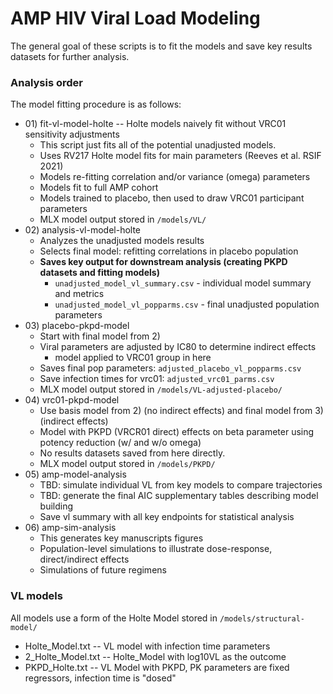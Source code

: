 AMP HIV Viral Load Modeling
============================

The general goal of these scripts is to fit the models and save key results datasets for further analysis.

### Analysis order

The model fitting procedure is as follows:
- 01\) fit-vl-model-holte -- Holte models naively fit without VRC01 sensitivity adjustments
  - This script just fits all of the potential unadjusted models.
  - Uses RV217 Holte model fits for main parameters (Reeves et al. RSIF 2021)
  - Models re-fitting correlation and/or variance (omega) parameters
  - Models fit to full AMP cohort
  - Models trained to placebo, then used to draw VRC01 participant parameters
  - MLX model output stored in `/models/VL/`
- 02\) analysis-vl-model-holte 
  - Analyzes the unadjusted models results
  - Selects final model: refitting correlations in placebo population
  - **Saves key output for downstream analysis (creating PKPD datasets and fitting models)**
    - `unadjusted_model_vl_summary.csv` - individual model summary and metrics
    - `unadjusted_model_vl_popparms.csv` - final unadjusted population parameters
- 03\) placebo-pkpd-model
  - Start with final model from 2)
  - Viral parameters are adjusted by IC80 to determine indirect effects
    - model applied to VRC01 group in here
  - Saves final pop parameters: `adjusted_placebo_vl_popparms.csv`
  - Save infection times for vrc01: `adjusted_vrc01_parms.csv`
  - MLX model output stored in `/models/VL-adjusted-placebo/`
- 04\) vrc01-pkpd-model
  - Use basis model from 2) (no indirect effects) and final model from 3) (indirect effects)
  - Model with PKPD (VRCR01 direct) effects on beta parameter using potency reduction (w/ and w/o omega)
  - No results datasets saved from here directly.
  - MLX model output stored in `/models/PKPD/`
- 05\) amp-model-analysis
  - TBD: simulate individual VL from key models to compare trajectories
  - TBD: generate the final AIC supplementary tables describing model building
  - Save vl summary with all key endpoints for statistical analysis
- 06\) amp-sim-analysis
  - This generates key manuscripts figures
  - Population-level simulations to illustrate dose-response, direct/indirect effects
  - Simulations of future regimens
 
 
### VL models

All models use a form of the Holte Model stored in `/models/structural-model/`
 - Holte_Model.txt -- VL model with infection time parameters
 - 2_Holte_Model.txt --  Holte_Model with log10VL as the outcome
 - PKPD_Holte.txt -- VL Model with PKPD, PK parameters are fixed regressors, infection time is "dosed"

